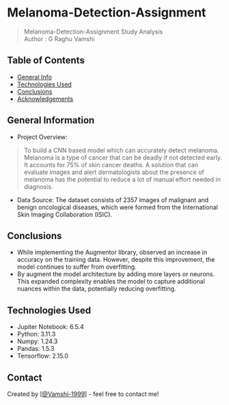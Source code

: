 # Melanoma-Detection-Assignment
> Melanoma-Detection-Assignment Study Analysis <br>
Author : G Raghu Vamshi <br>

## Table of Contents
* [General Info](#general-information)
* [Technologies Used](#technologies-used)
* [Conclusions](#conclusions)
* [Acknowledgements](#acknowledgements)

<!-- You can include any other section that is pertinent to your problem -->

## General Information
- Project Overview:

> To build a CNN based model which can accurately detect melanoma. Melanoma is a type of cancer that can be deadly if not detected early. It accounts for 75% of skin cancer deaths. A solution that can evaluate images and alert dermatologists about the presence of melanoma has the potential to reduce a lot of manual effort needed in diagnosis.

- Data Source: The dataset consists of 2357 images of malignant and benign oncological diseases, which were formed from the International Skin Imaging Collaboration (ISIC). 
## Conclusions
- While implementing the Augmentor library, observed an increase in accuracy on the training data. However, despite this improvement, the model continues to suffer from overfitting.
- By augment the model architecture by adding more layers or neurons. This expanded complexity enables the model to capture additional nuances within the data, potentially reducing overfitting.
<!-- You don't have to answer all the questions - just the ones relevant to your project. -->


## Technologies Used
- Jupiter Notebook: 6.5.4
- Python: 3.11.3
- Numpy: 1.24.3
- Pandas: 1.5.3
- Tensorflow: 2.15.0

<!-- As the libraries versions keep on changing, it is recommended to mention the version of library used in this project -->

## Contact
Created by [[@Vamshi-1999](https://github.com/Vamshi-1999)] - feel free to contact me!

<!-- Optional -->
<!-- ## License -->
<!-- This project is open source and available under the [... License](). -->

<!-- You don't have to include all sections - just the one's relevant to your project -->

